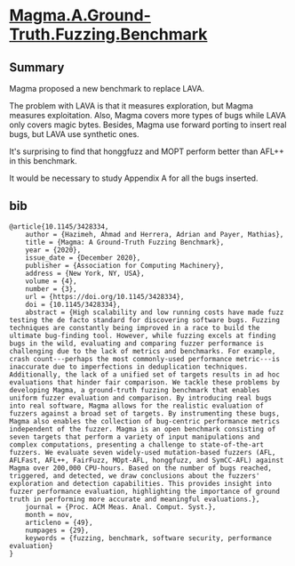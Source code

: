 # [Magma.A.Ground-Truth.Fuzzing.Benchmark](https://dl.acm.org/doi/10.1145/3428334)

## Summary

Magma proposed a new benchmark to replace LAVA.

The problem with LAVA is that it measures exploration, but Magma measures exploitation.
Also, Magma covers more types of bugs while LAVA only covers magic bytes.
Besides, Magma use forward porting to insert real bugs, but LAVA use synthetic ones.

It's surprising to find that honggfuzz and MOPT perform better than AFL++ in this benchmark.

It would be necessary to study Appendix A for all the bugs inserted.

## bib

```
@article{10.1145/3428334,
    author = {Hazimeh, Ahmad and Herrera, Adrian and Payer, Mathias},
    title = {Magma: A Ground-Truth Fuzzing Benchmark},
    year = {2020},
    issue_date = {December 2020},
    publisher = {Association for Computing Machinery},
    address = {New York, NY, USA},
    volume = {4},
    number = {3},
    url = {https://doi.org/10.1145/3428334},
    doi = {10.1145/3428334},
    abstract = {High scalability and low running costs have made fuzz testing the de facto standard for discovering software bugs. Fuzzing techniques are constantly being improved in a race to build the ultimate bug-finding tool. However, while fuzzing excels at finding bugs in the wild, evaluating and comparing fuzzer performance is challenging due to the lack of metrics and benchmarks. For example, crash count---perhaps the most commonly-used performance metric---is inaccurate due to imperfections in deduplication techniques. Additionally, the lack of a unified set of targets results in ad hoc evaluations that hinder fair comparison. We tackle these problems by developing Magma, a ground-truth fuzzing benchmark that enables uniform fuzzer evaluation and comparison. By introducing real bugs into real software, Magma allows for the realistic evaluation of fuzzers against a broad set of targets. By instrumenting these bugs, Magma also enables the collection of bug-centric performance metrics independent of the fuzzer. Magma is an open benchmark consisting of seven targets that perform a variety of input manipulations and complex computations, presenting a challenge to state-of-the-art fuzzers. We evaluate seven widely-used mutation-based fuzzers (AFL, AFLFast, AFL++, FairFuzz, MOpt-AFL, honggfuzz, and SymCC-AFL) against Magma over 200,000 CPU-hours. Based on the number of bugs reached, triggered, and detected, we draw conclusions about the fuzzers' exploration and detection capabilities. This provides insight into fuzzer performance evaluation, highlighting the importance of ground truth in performing more accurate and meaningful evaluations.},
    journal = {Proc. ACM Meas. Anal. Comput. Syst.},
    month = nov,
    articleno = {49},
    numpages = {29},
    keywords = {fuzzing, benchmark, software security, performance evaluation}
}
```